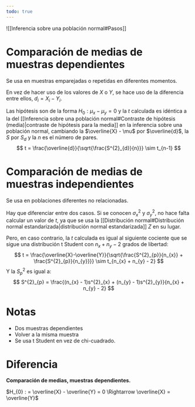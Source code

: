 ```yaml
---
todo: true
---
```


![[Inferencia sobre una población normal#Pasos]]

# Comparación de medias de muestras dependientes

Se usa en muestras emparejadas o repetidas en diferentes momentos. 

En vez de hacer uso de los valores de $X$ o $Y$, se hace uso de la diferencia entre ellos, $d_{i} = X_{i} - Y_{i}$.

Las hipótesis son de la forma $H_{0} : \mu_{x} - \mu_{y} = 0$ y la $t$ calculada es idéntica a la del [[Inferencia sobre una población normal#Contraste de hipótesis (media)|contraste de hipótesis para la media]] en la inferencia sobre una población normal, cambiando la $\overline{X} - \mu$ por $\overline{d}$, la $S$ por $S_{d}$ y la $n$ es el número de pares.
$$
t = \frac{\overline{d}}{\sqrt{\frac{S^{2}_{d}}{n}}} \sim t_{n-1}
$$

# Comparación de medias de muestras independientes

Se usa en poblaciones diferentes no relacionadas.

Hay que diferenciar entre dos casos. Si se conocen $\sigma^{2}_{x}$ y $\sigma^{2}_{y}$, no hace falta calcular un valor de $t$, ya que se usa la [[Distribución normal#Distribución normal estandarizada|distribución normal estandarizada]] $Z$ en su lugar.

Pero, en caso contrario, la $t$ calculada es igual al siguiente cociente que se sigue una distribución t Student con $n_{x} + n_{y} - 2$ grados de libertad:
$$
t = \frac{\overline{X}-\overline{Y}}{\sqrt{\frac{S^{2}_{p}}{n_{x}} + \frac{S^{2}_{p}}{n_{y}}}} \sim t_{n_{x} + n_{y} - 2}
$$
Y la $S^{2}_{p}$ es igual a:
$$
S^{2}_{p} = \frac{(n_{x} - 1)s^{2}_{x} + (n_{y} - 1)s^{2}_{y}}{n_{x} + n_{y} - 2}
$$

# Notas

- Dos muestras dependientes 
- Volver a la misma muestra
- Se usa t Student en vez de chi-cuadrado.



# Diferencia 

**Comparación de medias, muestras dependientes.**

$H_{0} : = \overline{X} - \overline{Y} = 0 \Rightarrow \overline{X} = \overline{Y}$
